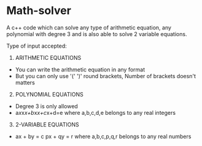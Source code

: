 # Math-solver
A c++ code which can solve any type of arithmetic equation, any polynomial with degree 3 and is also able to solve 2 variable equations.

Type of input accepted:
1. ARITHMETIC EQUATIONS 
  - You can write the arithmetic equation in any format
  - But you can only use '(' ')' round brackets, Number of brackets doesn't matters

2. POLYNOMIAL EQUATIONS
  - Degree 3 is only allowed
  - a*x*x*x+b*x*x+c*x+d=e where a,b,c,d,e belongs to any real integers

3. 2-VARIABLE EQUATIONS
  - ax + by = c
    px + qy = r  where a,b,c,p,q,r belongs to any real numbers
